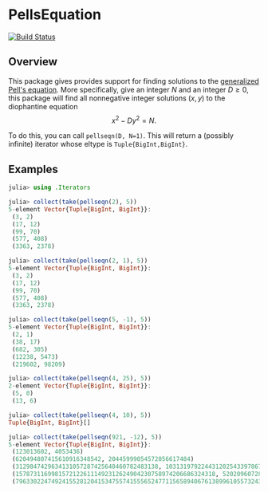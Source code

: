 # PellsEquation

[![Build Status](https://ci.appveyor.com/api/projects/status/github/byhill/PellsEquation.jl?svg=true)](https://ci.appveyor.com/project/byhill/PellsEquation-jl)

## Overview

This package gives provides support for finding solutions to the [generalized](https://en.wikipedia.org/wiki/Pell's_equation#Generalized_Pell's_equation) [Pell's equation](https://en.wikipedia.org/wiki/Pell's_equation).
More specifically, give an integer $N$ and an integer $D \geq 0$,
this package will find all nonnegative integer solutions $(x, y)$ to the diophantine equation
$$ x^2 - Dy^2 = N.$$

To do this, you can call `pellseqn(D, N=1)`.
This will return a (possibly infinite) iterator whose eltype is `Tuple{BigInt,BigInt}`.

## Examples

```julia
julia> using .Iterators

julia> collect(take(pellseqn(2), 5))
5-element Vector{Tuple{BigInt, BigInt}}:
 (3, 2)
 (17, 12)
 (99, 70)
 (577, 408)
 (3363, 2378)

julia> collect(take(pellseqn(2, 1), 5))
5-element Vector{Tuple{BigInt, BigInt}}:
 (3, 2)
 (17, 12)
 (99, 70)
 (577, 408)
 (3363, 2378)

julia> collect(take(pellseqn(5, -1), 5))
5-element Vector{Tuple{BigInt, BigInt}}:
 (2, 1)
 (38, 17)
 (682, 305)
 (12238, 5473)
 (219602, 98209)

julia> collect(take(pellseqn(4, 25), 5))
2-element Vector{Tuple{BigInt, BigInt}}:
 (5, 0)
 (13, 6)

julia> collect(take(pellseqn(4, 10), 5))
Tuple{BigInt, BigInt}[]

julia> collect(take(pellseqn(921, -12), 5))
5-element Vector{Tuple{BigInt, BigInt}}:
 (123013602, 4053436)
 (620494807415610916348542, 20445999054572056617484)
 (3129847429634131057287425640460782483138, 103131979224431202543397867947637928044)
 (15787311699815721226111492312624904230758974206686324318, 520209607285982995690281237198588485553526346187087196)
 (79633022474924155281204153475574155565247711565894067613899610557324322, 2623997304693724359853375113257533978570443685138259398969894101570076)
```
